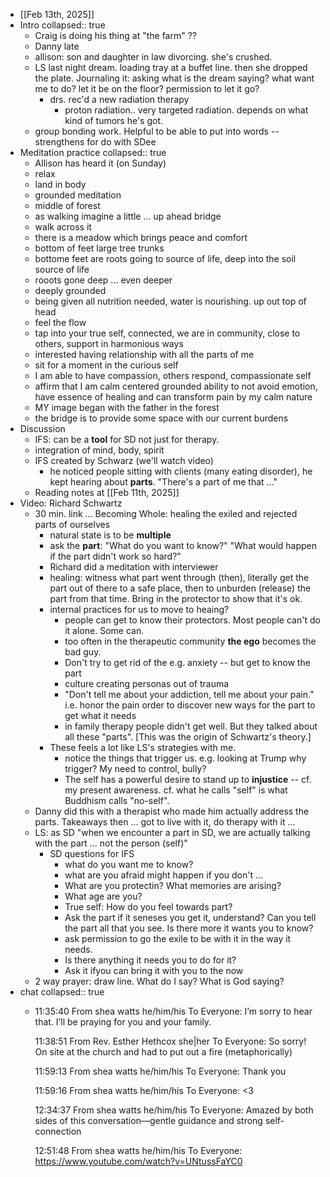 - [[Feb 13th, 2025]]
- Intro
  collapsed:: true
	- Craig is doing his thing at "the farm" ??
	- Danny late
	- allison: son and daughter in law divorcing. she's crushed.
	- LS last night dream. loading tray at a buffet line. then she dropped the plate. Journaling it: asking what is the dream saying? what want me to do? let it be on the floor? permission to let it go?
		- drs. rec'd a new radiation therapy
			- proton radiation.. very targeted radiation. depends on what kind of  tumors he's got.
	- group bonding work. Helpful to be able to put into words -- strengthens for do with SDee
- Meditation practice
  collapsed:: true
	- Allison has heard it (on Sunday)
	- relax
	- land in body
	- grounded meditation
	- middle of forest
	- as walking imagine a little ... up ahead bridge
	- walk across it
	- there is a meadow which brings peace and comfort
	- bottom of feet large tree trunks
	- bottome feet are roots going to source of life, deep into the soil source of life
	- rooots gone deep ... even deeper
	- deeply grounded
	- being given all nutrition needed, water is nourishing. up out top of head
	- feel the flow
	- tap into your true self, connected, we are in community, close to others, support in harmonious ways
	- interested having relationship with all the parts of me
	- sit for a moment in the curious self
	- I am able to have compassion, others respond, compassionate self
	- affirm that I am calm centered grounded ability to not avoid emotion, have essence of healing and can transform pain by  my calm nature
	- MY image began with the father in the forest
	- the bridge is to provide some space with our current burdens
- Discussion
	- IFS: can be a **tool** for SD not just for therapy.
	- integration of mind, body, spirit
	- IFS created by Schwarz (we'll watch video)
		- he noticed people sitting with clients (many eating disorder), he kept hearing about **parts**. "There's a part of me that ..."
	- Reading notes at [[Feb 11th, 2025]]
- Video: Richard Schwartz
	- 30 min. link ... Becoming Whole: healing the exiled and rejected parts of ourselves
		- natural state is to be **multiple**
		- ask the **part**: "What do you want to know?" "What would happen if the part didn't work so hard?"
		- Richard did a meditation with interviewer
		- healing: witness what part went through (then), literally get the part out of there to a safe place, then to unburden (release)  the part from that time. Bring in the protector to show that it's ok.
		- internal practices for us to move to heaing?
			- people can get to know their protectors. Most people can't do it alone. Some can.
			- too often in the therapeutic community **the ego** becomes the bad guy.
			- Don't  try to get rid of the e.g. anxiety -- but get to know the part
			- culture creating personas out of trauma
			- "Don't tell me about your addiction, tell me about your pain." i.e. honor the pain order to discover new ways for the part to get what it needs
			- in family therapy people didn't get well. But they talked about all these "parts". [This was the origin of Schwartz's theory.]
		- These feels a lot like LS's strategies with me.
			- notice the things that trigger us. e.g. looking at Trump why trigger? My need to control, bully?
			- The self has a powerful desire to stand up to **injustice** -- cf. my present awareness. cf. what he calls "self" is what Buddhism calls "no-self".
	- Danny did this with a therapist who made him actually address the parts. Takeaways then ... got to live with it, do therapy with it ...
	- LS: as SD "when we encounter a part in SD, we are actually talking with the part ... not the person (self)"
		- SD questions for IFS
			- what do you want me to know?
			- what are you afraid might happen if you don't ...
			- What are you protectin? What memories are arising?
			- What age are you?
			- True self: How do you feel towards part?
			- Ask the part if it seneses you get it, understand? Can you tell the part all that you see. Is there more it wants you to know?
			- ask permission to go the exile to be with it in the way it needs.
			- Is there anything it needs you to do for it?
			- Ask it ifyou can bring it with you to the now
	- 2 way prayer: draw line. What do I say? What is God saying?
- chat
  collapsed:: true
	- 11:35:40 From shea watts he/him/his To Everyone:
	  	I’m sorry to hear that. I’ll be praying for you and your family.
	  	
	  11:38:51 From Rev. Esther Hethcox she|her To Everyone:
	  	So sorry! On site at the church and had to put out a fire (metaphorically)
	  	
	  11:59:13 From shea watts he/him/his To Everyone:
	  	Thank you
	  	
	  11:59:16 From shea watts he/him/his To Everyone:
	  	<3
	  	
	  12:34:37 From shea watts he/him/his To Everyone:
	  	Amazed by both sides of this conversation––gentle guidance and strong self-connection
	  	
	  12:51:48 From shea watts he/him/his To Everyone:
	  	https://www.youtube.com/watch?v=UNtussFaYC0